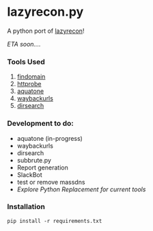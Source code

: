 # lazyrecon.py
A python port of [lazyrecon](https://github.com/nahamsec/lazyrecon)!

_ETA soon...._

### Tools Used
1. [findomain](https://github.com/Edu4rdSHL/findomain)
2. [httprobe](https://github.com/tomnomnom/httprobe)
3. [aquatone](https://github.com/michenriksen/aquatone)
4. [waybackurls](https://github.com/tomnomnom/waybackurls)
5. [dirsearch](https://github.com/maurosoria/dirsearch)

### Development to do:
- aquatone (in-progress)
- waybackurls
- dirsearch
- subbrute.py
- Report generation
- SlackBot
- test or remove massdns
- _Explore Python Replacement for current tools_

### Installation

`pip install -r requirements.txt`
